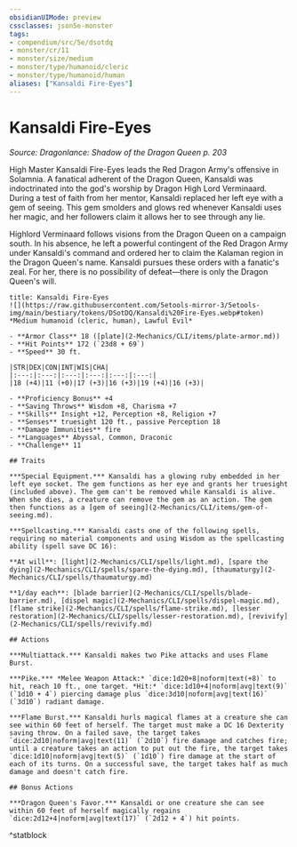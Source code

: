 ```yaml
---
obsidianUIMode: preview
cssclasses: json5e-monster
tags:
- compendium/src/5e/dsotdq
- monster/cr/11
- monster/size/medium
- monster/type/humanoid/cleric
- monster/type/humanoid/human
aliases: ["Kansaldi Fire-Eyes"]
---
```

# Kansaldi Fire-Eyes
*Source: Dragonlance: Shadow of the Dragon Queen p. 203*  

High Master Kansaldi Fire-Eyes leads the Red Dragon Army's offensive in Solamnia. A fanatical adherent of the Dragon Queen, Kansaldi was indoctrinated into the god's worship by Dragon High Lord Verminaard. During a test of faith from her mentor, Kansaldi replaced her left eye with a gem of seeing. This gem smolders and glows red whenever Kansaldi uses her magic, and her followers claim it allows her to see through any lie.

Highlord Verminaard follows visions from the Dragon Queen on a campaign south. In his absence, he left a powerful contingent of the Red Dragon Army under Kansaldi's command and ordered her to claim the Kalaman region in the Dragon Queen's name. Kansaldi pursues these orders with a fanatic's zeal. For her, there is no possibility of defeat—there is only the Dragon Queen's will.

```ad-statblock
title: Kansaldi Fire-Eyes
![](https://raw.githubusercontent.com/5etools-mirror-3/5etools-img/main/bestiary/tokens/DSotDQ/Kansaldi%20Fire-Eyes.webp#token)
*Medium humanoid (cleric, human), Lawful Evil*

- **Armor Class** 18 ([plate](2-Mechanics/CLI/items/plate-armor.md))
- **Hit Points** 172 (`23d8 + 69`)
- **Speed** 30 ft.

|STR|DEX|CON|INT|WIS|CHA|
|:---:|:---:|:---:|:---:|:---:|:---:|
|18 (+4)|11 (+0)|17 (+3)|16 (+3)|19 (+4)|16 (+3)|

- **Proficiency Bonus** +4
- **Saving Throws** Wisdom +8, Charisma +7
- **Skills** Insight +12, Perception +8, Religion +7
- **Senses** truesight 120 ft., passive Perception 18
- **Damage Immunities** fire
- **Languages** Abyssal, Common, Draconic
- **Challenge** 11

## Traits

***Special Equipment.*** Kansaldi has a glowing ruby embedded in her left eye socket. The gem functions as her eye and grants her truesight (included above). The gem can't be removed while Kansaldi is alive. When she dies, a creature can remove the gem as an action. The gem then functions as a [gem of seeing](2-Mechanics/CLI/items/gem-of-seeing.md).

***Spellcasting.*** Kansaldi casts one of the following spells, requiring no material components and using Wisdom as the spellcasting ability (spell save DC 16):

**At will**: [light](2-Mechanics/CLI/spells/light.md), [spare the dying](2-Mechanics/CLI/spells/spare-the-dying.md), [thaumaturgy](2-Mechanics/CLI/spells/thaumaturgy.md)

**1/day each**: [blade barrier](2-Mechanics/CLI/spells/blade-barrier.md), [dispel magic](2-Mechanics/CLI/spells/dispel-magic.md), [flame strike](2-Mechanics/CLI/spells/flame-strike.md), [lesser restoration](2-Mechanics/CLI/spells/lesser-restoration.md), [revivify](2-Mechanics/CLI/spells/revivify.md)

## Actions

***Multiattack.*** Kansaldi makes two Pike attacks and uses Flame Burst.

***Pike.*** *Melee Weapon Attack:* `dice:1d20+8|noform|text(+8)` to hit, reach 10 ft., one target. *Hit:* `dice:1d10+4|noform|avg|text(9)` (`1d10 + 4`) piercing damage plus `dice:3d10|noform|avg|text(16)` (`3d10`) radiant damage.

***Flame Burst.*** Kansaldi hurls magical flames at a creature she can see within 60 feet of herself. The target must make a DC 16 Dexterity saving throw. On a failed save, the target takes `dice:2d10|noform|avg|text(11)` (`2d10`) fire damage and catches fire; until a creature takes an action to put out the fire, the target takes `dice:1d10|noform|avg|text(5)` (`1d10`) fire damage at the start of each of its turns. On a successful save, the target takes half as much damage and doesn't catch fire.

## Bonus Actions

***Dragon Queen's Favor.*** Kansaldi or one creature she can see within 60 feet of herself magically regains `dice:2d12+4|noform|avg|text(17)` (`2d12 + 4`) hit points.
```
^statblock